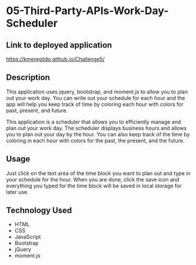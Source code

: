 # 05-Third-Party-APIs-Work-Day-Scheduler
 
## Link to deployed application

https://kmeregildo.github.io/Challenge5/

## Description 

This application uses jquery, bootstrap, and moment.js to allow you to plan out your work day. You can write out your schedule for each hour and the app will help you keep track of time by coloring each hour with colors for past, present, and future.

This application is a scheduler that allows you to efficiently manage and plan out your work day. The scheduler displays business hours and allows you to plan out your day by the hour. You can also keep track of the time by coloring in each hour with colors for the past, the present, and the future.

## Usage 

Just click on the text area of the time block you want to plan out and type in your schedule for the hour. When you are done, click the save icon and everything you typed for the time block will be saved in local storage for later use.

## Technology Used

* HTML
* CSS
* JavaScript
* Bootstrap
* jQuery
* moment.js
